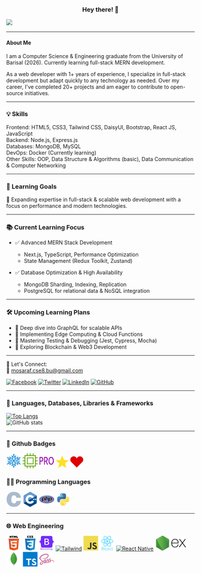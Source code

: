 <p align="center">
  <h3 align="center">Hey there! 👋</h3>
  <img src="https://media.licdn.com/dms/image/v2/D4E16AQGp305AJEZKAw/profile-displaybackgroundimage-shrink_350_1400/profile-displaybackgroundimage-shrink_350_1400/0/1738782480398?e=1755734400&v=beta&t=C2zCEgB7fuVZzevmTwe_s-3vIMu-95aeR4-7Auz2lLU" />
</p>




---

#### About Me  
I am a Computer Science & Engineering graduate from the University of Barisal (2026). Currently learning full-stack MERN development.

As a web developer with 1+ years of experience, I specialize in full-stack development but adapt quickly to any technology as needed. Over my career, I've completed 20+ projects and am eager to contribute to open-source initiatives.

---

### 💡 Skills  
Frontend: HTML5, CSS3, Tailwind CSS, DaisyUI, Bootstrap, React JS, JavaScript  
Backend: Node.js, Express.js  
Databases: MongoDB, MySQL  
DevOps: Docker (Currently learning)  
Other Skills: OOP, Data Structure & Algorithms (basic), Data Communication & Computer Networking  

---

### 🚀 Learning Goals  
🎯 Expanding expertise in full-stack & scalable web development with a focus on performance and modern technologies.

---

### 📚 Current Learning Focus  
- ✅ Advanced MERN Stack Development  
  - Next.js, TypeScript, Performance Optimization  
  - State Management (Redux Toolkit, Zustand)  

- ✅ Database Optimization & High Availability  
  - MongoDB Sharding, Indexing, Replication  
  - PostgreSQL for relational data & NoSQL integration

---

### 🛠 Upcoming Learning Plans  
- 🔹 Deep dive into GraphQL for scalable APIs  
- 🔹 Implementing Edge Computing & Cloud Functions  
- 🔹 Mastering Testing & Debugging (Jest, Cypress, Mocha)  
- 🔹 Exploring Blockchain & Web3 Development

---

📨 Let's Connect:  
📧 [mosaraf.cse8.bu@gmail.com](mailto:mosaraf.cse8.bu@gmail.com)

[![Facebook](https://img.shields.io/badge/Facebook-1877F2?style=flat-square&logo=facebook&logoColor=white)](https://www.facebook.com/mosaraf.hossion.94)
[![Twitter](https://img.shields.io/badge/Twitter-1DA1F2?style=flat-square&logo=twitter&logoColor=white)](https://x.com/mosaraf38)
[![LinkedIn](https://img.shields.io/badge/LinkedIn-0077B5?style=flat-square&logo=linkedin&logoColor=white)](https://www.linkedin.com/in/mosaraf-hossen-a02553311/)
[![GitHub](https://img.shields.io/badge/GitHub-181717?style=flat-square&logo=github&logoColor=white)](https://github.com/mosaraf68500)

---

### 🧠 Languages, Databases, Libraries & Frameworks  

[![Top Langs](https://github-readme-stats.vercel.app/api/top-langs/?username=mosaraf68500)](https://github.com/anuraghazra/github-readme-stats)  
![GitHub stats](https://github-readme-stats.vercel.app/api?username=mosaraf68500&show_icons=true)

---

### 🏅 Github Badges  

<a href='https://archiveprogram.github.com/'><img src='https://raw.githubusercontent.com/acervenky/animated-github-badges/master/assets/acbadge.gif' width='40' height='40'></a>
<a href='https://docs.github.com/en/developers'><img src='https://raw.githubusercontent.com/acervenky/animated-github-badges/master/assets/devbadge.gif' width='40' height='40'></a>
<a href='https://github.com/pricing'><img src='https://raw.githubusercontent.com/acervenky/animated-github-badges/master/assets/pro.gif' width='40' height='40'></a>
<a href='https://stars.github.com/'><img src='https://raw.githubusercontent.com/acervenky/animated-github-badges/master/assets/starbadge.gif' width='35' height='35'></a>
<a href='https://docs.github.com/en/github/supporting-the-open-source-community-with-github-sponsors'><img src='https://raw.githubusercontent.com/acervenky/animated-github-badges/master/assets/sponsorbadge.gif' width='35' height='35'></a>

### 👨‍💻 Programming Languages  
<a href="https://www.cprogramming.com/" target="_blank"><img src="https://raw.githubusercontent.com/devicons/devicon/master/icons/c/c-original.svg" alt="C" width="40" height="40"/></a>
<a href="https://www.w3schools.com/cpp/" target="_blank"><img src="https://raw.githubusercontent.com/devicons/devicon/master/icons/cplusplus/cplusplus-original.svg" alt="C++" width="40" height="40"/></a>
<a href="https://www.php.net/" target="_blank"><img src="https://raw.githubusercontent.com/devicons/devicon/master/icons/php/php-original.svg" alt="PHP" width="40" height="40"/></a>
<a href="https://www.python.org/" target="_blank"><img src="https://raw.githubusercontent.com/devicons/devicon/master/icons/python/python-original.svg" alt="Python" width="40" height="40"/></a>

---

### 🌐 Web Engineering  
<a href="https://www.w3.org/html/" target="_blank"><img src="https://raw.githubusercontent.com/devicons/devicon/master/icons/html5/html5-original-wordmark.svg" alt="HTML5" width="40" height="40"/></a>
<a href="https://www.w3schools.com/css/" target="_blank"><img src="https://raw.githubusercontent.com/devicons/devicon/master/icons/css3/css3-original-wordmark.svg" alt="CSS3" width="40" height="40"/></a>
<a href="https://getbootstrap.com" target="_blank"><img src="https://raw.githubusercontent.com/devicons/devicon/master/icons/bootstrap/bootstrap-plain-wordmark.svg" alt="Bootstrap" width="40" height="40"/></a>
<a href="https://tailwindcss.com/" target="_blank"><img src="https://www.vectorlogo.zone/logos/tailwindcss/tailwindcss-icon.svg" alt="Tailwind" width="40" height="40"/></a>
<a href="https://developer.mozilla.org/en-US/docs/Web/JavaScript" target="_blank"><img src="https://raw.githubusercontent.com/devicons/devicon/master/icons/javascript/javascript-original.svg" alt="JavaScript" width="40" height="40"/></a>
<a href="https://reactjs.org/" target="_blank"><img src="https://raw.githubusercontent.com/devicons/devicon/master/icons/react/react-original-wordmark.svg" alt="React" width="40" height="40"/></a>
<a href="https://reactnative.dev/" target="_blank"><img src="https://reactnative.dev/img/header_logo.svg" alt="React Native" width="40" height="40"/></a>
<a href="https://nodejs.org/" target="_blank"><img src="https://raw.githubusercontent.com/devicons/devicon/master/icons/nodejs/nodejs-original.svg" alt="Node.js" width="40" height="40"/></a>
<a href="https://expressjs.com/" target="_blank"><img src="https://raw.githubusercontent.com/devicons/devicon/master/icons/express/express-original.svg" alt="Express" width="40" height="40"/></a>
<a href="https://www.mongodb.com/" target="_blank"><img src="https://raw.githubusercontent.com/devicons/devicon/master/icons/mongodb/mongodb-original.svg" alt="MongoDB" width="40" height="40"/></a>
<a href="https://www.typescriptlang.org/" target="_blank"><img src="https://raw.githubusercontent.com/devicons/devicon/master/icons/typescript/typescript-original.svg" alt="TypeScript" width="40" height="40"/></a>
<a href="https://sass-lang.com/" target="_blank"><img src="https://raw.githubusercontent.com/devicons/devicon/master/icons/sass/sass-original.svg" alt="SASS" width="40" height="40"/></a>

